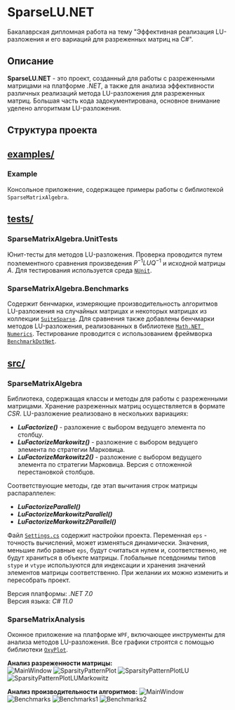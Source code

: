# SparseLU.NET
Бакалаврская дипломная работа на тему "Эффективная реализация LU-разложения и его вариаций для разреженных матриц на C#".

## Описание
**SparseLU.NET** - это проект, созданный для работы с разреженными матрицами на платформе *.NET*, а также для анализа эффективности различных реализаций метода LU-разложения для разреженных матриц.
Большая часть кода задокументирована, основное внимание уделено алгоритмам LU-разложения.

## Структура проекта
## [examples/](examples/)
### Example
Консольное приложение, содержащее примеры работы с библиотекой `SparseMatrixAlgebra`.

## [tests/](tests/)
### SparseMatrixAlgebra.UnitTests
Юнит-тесты для методов LU-разложения. Проверка проводится путем поэлементного сравнения произведения $P^{-1}LUQ^{-1}$ и исходной матрицы $A$.
Для тестирования используется среда [`NUnit`](https://nunit.org/).

### SparseMatrixAlgebra.Benchmarks
Содержит бенчмарки, измеряющие производительность алгоритмов LU-разложения на случайных матрицах и некоторых матрицах из коллекции [`SuiteSparse`](https://sparse.tamu.edu/).
Для сравнения также добавлены бенчмарки методов LU-разложения, реализованных в библиотеке [`Math.NET Numerics`](https://numerics.mathdotnet.com/). 
Тестирование проводится с использованием фреймворка [`BenchmarkDotNet`](https://benchmarkdotnet.org/).

## [src/](src/)
### SparseMatrixAlgebra
Библиотека, содержащая классы и методы для работы с разреженными матрицами. Хранение разреженных матриц осуществляется в формате *CSR*.
LU-разложение реализовано в нескольких вариациях:
- ***LuFactorize()*** - разложение с выбором ведущего элемента по столбцу.
- ***LuFactorizeMarkowitz()*** - разложение с выбором ведущего элемента по стратегии Марковица.
- ***LuFactorizeMarkowitz2()*** - разложение с выбором ведущего элемента по стратегии Марковица. Версия с отложенной перестановкой столбцов.

Соответствующие методы, где этап вычитания строк матрицы распараллелен:
- ***LuFactorizeParallel()***
- ***LuFactorizeMarkowitzParallel()***
- ***LuFactorizeMarkowitz2Parallel()***

Файл [`Settings.cs`](src/SparseMatrixAlgebra/Common/Settings.cs) содержит настройки проекта. Переменная `eps` - точность вычислений, может изменяться динамически.
Значения, меньшие либо равные `eps`, будут считаться нулем и, соответственно, не будут храниться в объекте матрицы.
Глобальные псевдонимы типов `stype` и `vtype` используются для индексации и хранения значений элементов матрицы соответственно.
При желании их можно изменить и пересобрать проект.

Версия платформы: *.NET 7.0*  
Версия языка: *C# 11.0*

### SparseMatrixAnalysis
Оконное приложение на платформе `WPF`, включающее инструменты для анализа методов LU-разложения.
Все графики строятся с помощью библиотеки [`OxyPlot`](https://oxyplot.github.io/).

**Анализ разреженности матрицы:**  
![MainWindow](src/SparseMatrixAnalysis/demo/SparsityAnalysis/MainWindow.png)
![SparsityPatternPlot](src/SparseMatrixAnalysis/demo/SparsityAnalysis/SparsityPatternPlot.png)
![SparsityPatternPlotLU](src/SparseMatrixAnalysis/demo/SparsityAnalysis/SparsityPatternPlotLU.png)
![SparsityPatternPlotLUMarkowitz](src/SparseMatrixAnalysis/demo/SparsityAnalysis/SparsityPatternPlotLUMarkowitz.png)


**Анализ производительности алгоритмов:**
![MainWindow](src/SparseMatrixAnalysis/demo/PerfomanceAnalysis/MainWindow.png)
![Benchmarks](src/SparseMatrixAnalysis/demo/PerfomanceAnalysis/Benchmarks.jpg)
![Benchmarks1](src/SparseMatrixAnalysis/demo/PerfomanceAnalysis/Benchmarks1.png)
![Benchmarks2](src/SparseMatrixAnalysis/demo/PerfomanceAnalysis/Benchmarks2.png)
